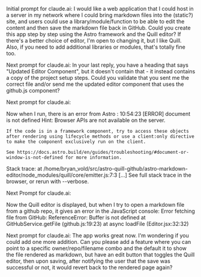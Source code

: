 Initial prompt for claude.ai:
I would like a web application that I could host in a server in my network where I could bring markdown files into the (static?) site, and users could use a library/module/function to be able to edit the content and then save the markdown file back in GitHub.  Could you create this app step by step using the Astro framework and the Quill editor?  If there's a better choice of editor, I'm open to changing it, but I like Quill.  Also, if you need to add additional libraries or modules, that's totally fine too.

Next prompt for claude.ai:
In your last reply, you have a heading that says "Updated Editor Component", but it doesn't contain that - it instead contains a copy of the project setup steps.  Could you validate that you sent me the correct file and/or send me the updated editor component that uses the github.js component?

Next prompt for claude.ai:

Now when I run, there is an error from Astro : 10:54:23 [ERROR] document is not defined
  Hint:
    Browser APIs are not available on the server.

    If the code is in a framework component, try to access these objects after rendering using lifecycle methods or use a client:only directive to make the component exclusively run on the client.

    See https://docs.astro.build/en/guides/troubleshooting/#document-or-window-is-not-defined for more information.

  Stack trace:
    at /home/bryan_vold/src/astro-quill-github/astro-markdown-editor/node_modules/quill/core/emitter.js:7:3
    [...] See full stack trace in the browser, or rerun with --verbose.

Next Prompt for claude.ai:

Now the Quill editor is displayed, but when I try to open a markdown file from a github repo, it gives an error in the JavaScript console: Error fetching file from GitHub: ReferenceError: Buffer is not defined
    at GitHubService.getFile (github.js:19:23)
    at async loadFile (Editor.jsx:32:32)

Next prompt for claude.ai:
The app works great now.   I'm wondering if you could add one more addition.  Can you please add a feature where you can point to a specific owner/repo/filename combo and the default it to show the file rendered as markdown, but have an edit button that toggles the Quill editor, then upon saving, after notifying the user that the save was successful or not, it would revert back to the rendered page again?

